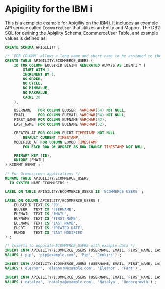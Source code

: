 Apigility for the IBM i
=======================

This is a complete example for Apigility on the IBM i. It includes an example API
service called `EcommerceUser` that utilizes an Entity and Mapper. The DB2 SQL
for  defining the Apigility Schema, EcommerceUser Table, and example values is defined as:

```sql
CREATE SCHEMA APIGILITY ;

/* `FOR COLUMN` allows a long name and short name to be assigned to the column. */
CREATE TABLE APIGILITY/ECOMMERCE_USERS (
    ID FOR COLUMN EUUSERID BIGINT GENERATED ALWAYS AS IDENTITY (
        START WITH 1
        INCREMENT BY 1,
        NO ORDER,
        NO CYCLE,
        NO MINVALUE,
        NO MAXVALUE,
        CACHE 20
    ),

    USERNAME   FOR COLUMN EUUSER  VARCHAR(64) NOT NULL,
    EMAIL      FOR COLUMN EUEMAIL VARCHAR(64) NOT NULL,
    FIRST_NAME FOR COLUMN EUFNAME VARCHAR(32),
    LAST_NAME  FOR COLUMN EULNAME VARCHAR(32),

    CREATED_AT FOR COLUMN EUCRT TIMESTAMP NOT NULL
        DEFAULT CURRENT TIMESTAMP,
    MODIFIED_AT FOR COLUMN EUMOD TIMESTAMP
        FOR EACH ROW ON UPDATE AS ROW CHANGE TIMESTAMP NOT NULL,

    PRIMARY KEY (ID),
    UNIQUE (EMAIL)
) RCDFMT EUFMT ;

/* For Greenscreen applications */
RENAME TABLE APIGILITY/ECOMMERCE_USERS
  TO SYSTEM NAME ECOMMUSERS ;

LABEL ON TABLE APIGILITY/ECOMMERCE_USERS IS 'ECOMMERCE USERS' ;

LABEL ON COLUMN APIGILITY/ECOMMERCE_USERS (
    EUUSERID TEXT IS 'ID',
    EUUSER   TEXT IS 'USERNAME',
    EUEMAIL  TEXT IS 'EMAIL',
    EUFNAME  TEXT IS 'FIRST NAME',
    EULNAME  TEXT IS 'LAST NAME',
    EUCRT    TEXT IS 'CREATED DATE',
    EUMOD    TEXT IS 'LAST MODIFIED'
) ;

/* Inserts to populate ECOMMERCE_USERS with example data */
INSERT INTO APIGILITY/ECOMMERCE_USERS (USERNAME, EMAIL, FIRST_NAME, LAST_NAME)
VALUES ('pip', 'pip@example.com', 'Pip', 'Jenkins') ;

INSERT INTO APIGILITY/ECOMMERCE_USERS (USERNAME, EMAIL, FIRST_NAME, LAST_NAME)
VALUES ('eleanor', 'eleanor@example.com', 'Eleanor', 'Fant') ;

INSERT INTO APIGILITY/ECOMMERCE_USERS (USERNAME, EMAIL, FIRST_NAME, LAST_NAME)
VALUES ('natalya', 'natalya@example.com', 'Natalya', 'Undergrowth') ;
```
